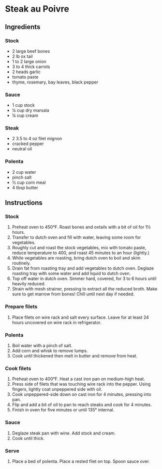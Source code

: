 # Steak au Poivre

## Ingredients

### Stock

 - 2 large beef bones
 - 2 lb ox tail
 - 1 to 2 large onion
 - 3 to 4 thick carrots
 - 2 heads garlic
 - tomato paste
 - thyme, rosemary, bay leaves, black pepper

### Sauce

 - 1 cup stock
 - ¼ cup dry marsala
 - ¼ cup cream

### Steak

 - 2 3.5 to 4 oz filet mignon
 - cracked pepper
 - neutral oil

### Polenta

 - 2 cup water
 - pinch salt
 - ½ cup corn meal
 - 4 tbsp butter

## Instructions

### Stock

 1. Preheat oven to 450°F. Roast bones and oxtails with a bit of oil for 1½ hours.
 2. Transfer to dutch oven and fill with water, leaving some room for vegetables.
 3. Roughly cut and roast the stock vegetables, mix with tomato paste, reduce temperature to 400, and roast 45 minutes to an hour (lightly.)
 4. While vegetables are roasting, bring dutch oven to boil and skim routinely.
 5. Drain fat from roasting tray and add vegetables to dutch oven. Deglaze roasting tray with some water and add liquid to dutch oven.
 6. Top off water in dutch oven. Simmer hard, covered, for 3 to 6 hours until heavily reduced.
 7. Strain with mesh strainer, pressing to extract all the reduced broth. Make sure to get marrow from bones! Chill until next day if needed.

### Prepare filets

 1. Place filets on wire rack and salt every surface. Leave for at least 24 hours uncovered on wire rack in refrigerator.

### Polenta

 1. Boil water with a pinch of salt.
 2. Add corn and whisk to remove lumps.
 3. Cook until thickened then melt in butter and remove from heat.

### Cook filets

 1. Preheat oven to 400°F. Heat a cast iron pan on medium-high heat.
 2. Press side of filets that was touching wire rack into the pepper. Using fingers, lightly coat unpeppered side with oil.
 3. Cook unpeppered-side down on cast iron for 4 minutes, pressing into pan.
 4. Flip and add a bit of oil to pan to reach steaks and cook for 4 minutes.
 5. Finish in oven for five minutes or until 135° internal.

### Sauce

 1. Deglaze steak pan with wine. Add stock and cream.
 2. Cook until thick.

### Serve

 1. Place a bed of polenta. Place a rested filet on top. Spoon sauce over.

